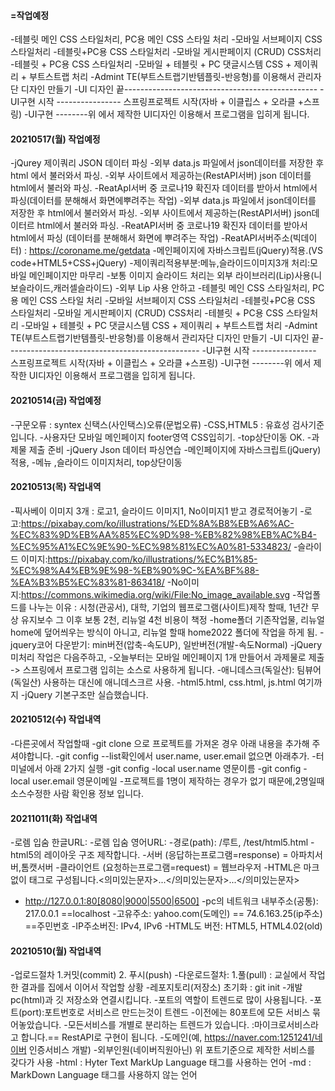 #### =작업예정 
-테블릿 메인 CSS 스타일처리, PC용 메인 CSS 스타일 처리
-모바일 서브페이지 CSS 스타일처리
-테블릿+PC용 CSS 스타일처리
-모바일 게시판페이지 (CRUD) CSS처리
-테블릿 + PC용 CSS 스타일처리
-모바일 + 테블릿 + PC 댓글시스템 CSS + 제이쿼리 + 부트스트랩 처리 
-Admint TE(부트스트랩기반템플릿-반응형)를 이용해서 관리자단 디자인 만들기
-UI 디자인 끝------------------------------------------------
-UI구현 시작 ---------------- 스프링프로젝트 시작(자바 + 이클립스 + 오라클 +스프링)
-UI구현 --------위 에서 제작한 UI디자인 이용해서 프로그램을 입히게 됩니다.

#### 20210517(월) 작업예정
-jQurey 제이쿼리 JSON 데이터 파싱
-외부 data.js 파일에서 json데이터를 저장한 후 html 에서 불러와서 파싱.
-외부 사이트에서 제공하는(RestAPI서버) json 데이터를 html에서 불러와 파싱.
-ReatApI서버 중 코로나19 확진자 데이터를 받아서 html에서 파싱(데이터를 분해해서 화면에뿌려주는 작업)
-외부 data.js 파일에서 json데이터를 저장한 후 html에서 불러와서 파싱.
-외부 사이트에서 제공하는(RestAPI서버) json데이터르 html에서 불러와 파싱.
-ReatAPI서버 중 코로나19 확진자 데이터를 받아서 html에서 파싱 (데이터를 분해해서 화면에 뿌려주는 작업)
-ReatAPI서버주소(빅데이터) : https://coroname.me/getdata
-메인페이지에 자바스크립트(jQuery)적용.(VS code+HTML5+CSS+jQuery)
-제이쿼리적용부분:메뉴,슬라이드이미지3개 처리:모바일 메인페이지만 마무리
-보통 이미지 슬라이드 처리는 외부 라이브러리(Lip)사용(니보슬라이드,캐러셀슬라이드)
-외부 Lip 사용 안하고
-테블릿 메인 CSS 스타일처리, PC용 메인 CSS 스타일 처리
-모바일 서브페이지 CSS 스타일처리
-테블릿+PC용 CSS 스타일처리
-모바일 게시판페이지 (CRUD) CSS처리
-테블릿 + PC용 CSS 스타일처리
-모바일 + 테블릿 + PC 댓글시스템 CSS + 제이쿼리 + 부트스트랩 처리 
-Admint TE(부트스트랩기반템플릿-반응형)를 이용해서 관리자단 디자인 만들기
-UI 디자인 끝------------------------------------------------
-UI구현 시작 ---------------- 스프링프로젝트 시작(자바 + 이클립스 + 오라클 +스프링)
-UI구현 --------위 에서 제작한 UI디자인 이용해서 프로그램을 입히게 됩니다.

#### 20210514(금) 작업예정
-구문오류 : syntex 신택스(사인택스)오류(문법오류)
-CSS,HTML5 : 유효성 검사기준입니다.
-사용자단 모바일 메인페이지 footer영역 CSS입히기.
-top상단이동 OK.
-과제물 제출 준비
-jQuery Json 데이터 파싱연습
-메인페이지에 자바스크립트(jQuery)적용,
-메뉴 ,슬라이드 이미지처리, top상단이동


#### 20210513(목) 작업내역
-픽사베이 이미지 3개 : 로고1, 슬라이드 이미지1, No이미지1 받고 경로적어놓기
-로고:https://pixabay.com/ko/illustrations/%ED%8A%B8%EB%A6%AC-%EC%83%9D%EB%AA%85%EC%9D%98-%EB%82%98%EB%AC%B4-%EC%95%A1%EC%9E%90-%EC%98%81%EC%A0%81-5334823/
-슬라이드 이미지:https://pixabay.com/ko/illustrations/%EC%B1%85-%EC%98%A4%EB%9E%98-%EB%90%9C-%EA%BF%88-%EA%B3%B5%EC%83%81-863418/
-No이미지:https://commons.wikimedia.org/wiki/File:No_image_available.svg
-작업폴드를 나누는 이유 : 시청(관공서), 대학, 기업의 웹프로그램(사이트)제작 할때, 1년간 무상 유지보수 그 이후 보통 2천, 리뉴얼 4천 비용이 책정
-home폴더 기존작업물, 리뉴얼 home에 덮어씌우는 방식이 아니고, 리뉴얼 할때 home2022 폴더에 작업을 하게 됨.
-jquery코어 다운받기: min버전(압축-속도UP), 일반버전(개발-속도Normal)
-jQuery 미처리 작업은 다음주하고,
-오늘부터는 모바일 메인페이지 1개 만들어서 과제물로 제출 -> 스프링에서 프로그램 입히는 소스로 사용하게 됩니다.
-애니데스크(독일산): 팀뷰어(독일산) 사용하는 대신에 애니데스크르 사용.
-html5.html, css.html, js.html 여기까지
-jQuery 기본구조만 실습했습니다.

#### 20210512(수) 작업내역
-다른곳에서 작업할때
-git clone 으로 프로젝트를 가져온 경우 아래 내용을 추가해 주셔야합니다.
-git config --list확인에서 user.name, user.email 없으면 아래추가.
-터미널에서 아래 2가지 실행
-git config  -local user.name 영문이름
-git config  -local user.email 영문이메일
-프로젝트를 1명이 제작하는 경우가 없기 때문에,2명일때 소스수정한 사람 확인용 정보 입니다.

#### 20211011(화) 작업내역
-로렘 입숨 한글URL:
-로렘 입숨 영어URL:
-경로(path): /루트, /test/html5.html
-html5의 레이아웃 구조 제작합니다.
-서버 (응답하는프로그램=response) = 아파치서버,톰캣서버
-클라이언트 (요청하는프로그램=request) = 웹브라우저
-HTML은 마크없이 태그로 구성됩니다.<의미있는문자>...</의미있는문자>...</의미있는문자>
- http://127.0.0.1:80[8080|9000|5500|6500]
-pc의 네트워크 내부주소(공통): 217.0.0.1 ==localhost
-고유주소: yahoo.com(도메인) == 74.6.163.25(ip주소) ==주민번호
-IP주소버진: IPv4, IPv6
-HTML도 버전: HTML5, HTML4.02(old)

#### 20210510(월) 작업내역
-업로드절차 1.커밋(commit) 2. 푸시(push)
-다운로드절차: 1.풀(pull) : 교실에서 작업한 결과를 집에서 이어서 작업할 상황
-레포지토리(저장소) 초기화 : git init
-개발pc(html)과 깃 저장소와 연결시킵니다.
-포트의 역할이 트렌드로 많이 사용됩니다.
-포트(port):포트번호로 서비스르 만드는것이 트렌드
-이전에는 80포트에 모든 서비스 묶어놓았습니다.
-모든서비스를 개별로 분리하는 트렌드가 있습니다. :마이크로서비스라고 합니다.== RestAPI로 구현이 됩니다.
-도메인(예, https://naver.com:1251241/네이버 인증서비스 개발)
-외부인원(네이버직원아닌) 위 포트기준으로 제작한 서비스를 갖다가 사용
-html : Hyter Text MarkUp Language 태그를 사용하는 언어
-md : MarkDown Language 태그를 사용하지 않는 언어